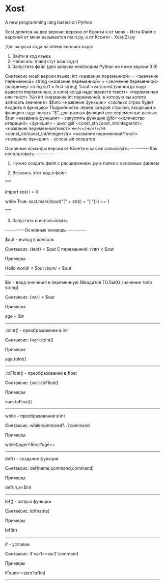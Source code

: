 # Xost
 A new programming lang based-on Python

Xost делится на две версии: версию от Ксонти и от меня - Иста
Файл с версией от меня называется main.py, а от Ксонти - Xost(2).py

Для запуска кода на обеих версиях надо: 
1. Зайти в код языка
2. Написать: main(<тут ваш код>)
3. Запустить файл (для запуска необходим Python не ниже версии 3.9)

Синтаксис моей версии языка:
int <название переменной> = <значение переменной>
string <название переменной> = <значение переменной> (например: string str1 = first string)
%out <var/const (var когда надо вывести переменную, а const когда надо вывести текст)> <переменная или текст>
%in int <название int переменной, в которую вы хотите записать значение>
$func <название функции> <сколько строк будет входить в функцию>
Подробности: перед каждой строкой, входящей в функцию надо писать "$", для разных функций все переменные разные.
$run <название функции> - запустить функцию
@for <количество итераций> <функция> - цикл
@if <const_str/const_int/integer/str> <название переменной/текст> <==/<=/=>/</>/!=> <const_str/const_int/integer/str> <название переменной/текст> <название  функции> - условный оператор

Основные команды версии от Ксонти и как их записывать
----------Как использовать----------

1. Нужно создать файл с расширением .py в папке с основным файлом

2. Вставить этот код в файл:

"""

import xost
i = 0

while True:
	   xost.main(input("[" + str(i) + "] "))
	   i += 1

"""

3. Запустить и использовать

----------Основные команды----------

$out - вывод в консоль

Синтаксис: {text} < $out
С переменной: /var/ < $out

Примеры:

Hello world! < $out
/sum/ < $out

------------------------------------

$in - ввод значения в переменную (Вводится ТОЛЬКО значение типа string)

Синтаксис: {var} < $out

Примеры:

age < $in

------------------------------------

.toInt() - преобразование в int

Синтаксис: {var}.toInt()

Примеры:

age.toInt()

------------------------------------

.toFloat() - преобразование в float

Синтаксис: {var}.toFloat()

Примеры:

sum.toFloat()

------------------------------------

while - преобразование в int

Синтаксис: while!command?...?command

Примеры:

while!/age/<$out?age++

------------------------------------

def() - создание функции

Синтаксис: def(name,command,command)

Примеры:

def(in,a<$in)

------------------------------------

lof() - запуск функции

Синтаксис: lof(name)

Примеры

lof(in)

------------------------------------

if - условие

Синтаксис: if'var1==var2'command

Примеры

if'sum==zero'lof(in)

------------------------------------
